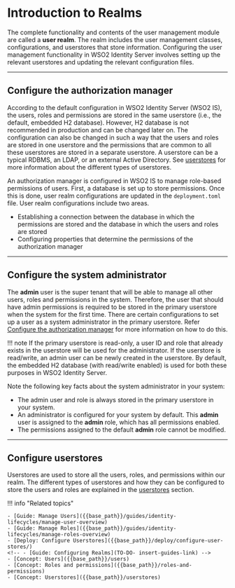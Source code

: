 # Introduction to Realms

The complete functionality and contents of the user management module are called a **user realm**. The realm includes the user management
classes, configurations, and userstores that store information. Configuring the user management functionality in WSO2 Identity Server involves setting up the relevant userstores and updating the relevant configuration files.

---

## Configure the authorization manager

According to the default configuration in WSO2 Identity Server (WSO2 IS), the users, roles and permissions are stored in the same userstore (i.e., the default, embedded H2 database). However, H2 database is not recommended in production and can be changed later on.
The configuration can also be changed in such a way that the users and roles are stored in one userstore and the permissions that are common to all these userstores are stored in a separate userstore. A userstore can be a typical RDBMS, an LDAP, or an external Active Directory. See [userstores]({{base_path}}/userstores) for more information about the different types of userstores. 

An authorization manager is configured in WSO2 IS to manage role-based permissions of users. First, a database is set up to store permissions. Once this is done, user realm configurations are updated in the `deployment.toml` file. User realm configurations include two areas. 

- Establishing a connection between the database in which the permissions are stored and the database in which the users and roles are stored
- Configuring properties that determine the permissions of the authorization manager

<!-- See [Configuring Realms](TO-DO: insert-guides-link) for more information about configuring realms. -->

---

## Configure the system administrator

The **admin** user is the super tenant that will be able to manage all other users, roles and permissions in the system. Therefore, the user that should have admin
permissions is required to be stored in the primary userstore when the system for the first time. There are certain configurations to set up a user as a system administrator in the primary userstore. Refer [Configure the authorization manager](#configure-the-authorization-manager) for more information on how to do this. 

!!! note
    If the primary userstore is read-only, a user ID and role that already exists in the userstore will be used for the administrator. If
    the userstore is read/write, an admin user can be newly created in the userstore. By default, the embedded H2 database (with read/write enabled) is used for both these purposes in WSO2 Identity Server.
    

Note the following key facts about the system administrator in your system:

-   The admin user and role is always stored in the primary userstore
    in your system.
-   An administrator is configured for your system by default. This
    **admin** user is assigned to the **admin** role, which has all
    permissions enabled.
-   The permissions assigned to the default **admin** role cannot be
    modified.

---

## Configure userstores

Userstores are used to store all the users, roles, and permissions within our realm. The different types of userstores and how they can be configured to store the users and roles are explained in the [userstores]({{base_path}}/userstores) section. 

!!! info "Related topics" 
    
    - [Guide: Manage Users]({{base_path}}/guides/identity-lifecycles/manage-user-overview)
    - [Guide: Manage Roles]({{base_path}}/guides/identity-lifecycles/manage-roles-overview)
    - [Deploy: Configure Userstores]({{base_path}}/deploy/configure-user-stores/)
    <!-- - [Guide: Configuring Realms](TO-DO- insert-guides-link) -->
    - [Concept: Users]({{base_path}}/users)
    - [Concept: Roles and permissions]({{base_path}}/roles-and-permissions)
    - [Concept: Userstores]({{base_path}}/userstores)

